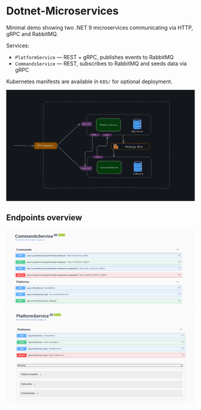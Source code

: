 # Dotnet-Microservices

Minimal demo showing two .NET 9 microservices communicating via HTTP, gRPC and RabbitMQ.

Services:

- `PlatformService` — REST + gRPC, publishes events to RabbitMQ
- `CommandsService` — REST, subscribes to RabbitMQ and seeds data via gRPC

Kubernetes manifests are available in `K8S/` for optional deployment.

![overview](assets/overview.png)

## Endpoints overview

![commands](assets/command-service.png)
![platforms](assets/platform-service.png)

